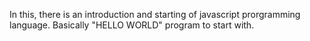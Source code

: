 In this, there is an introduction and starting of javascript prorgramming language. Basically "HELLO WORLD" program to start with.
